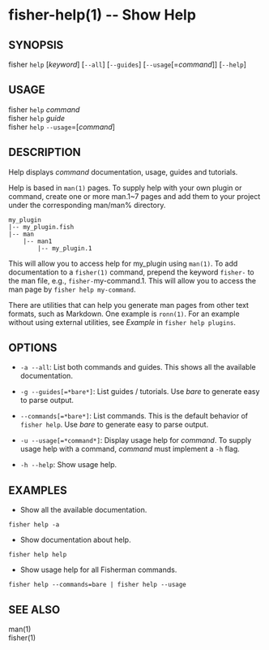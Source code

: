 fisher-help(1) -- Show Help
===========================

## SYNOPSIS

fisher `help` [*keyword*] [`--all`] [`--guides`] [`--usage`[=*command*]] [`--help`] <br>

## USAGE

fisher `help` *command*<br>
fisher `help` *guide*<br>
fisher `help` `--usage`=[*command*]<br>

## DESCRIPTION

Help displays *command* documentation, usage, guides and tutorials.

Help is based in `man(1)` pages. To supply help with your own plugin or command, create one or more man.1~7 pages and add them to your project under the corresponding man/man% directory.

```
my_plugin
|-- my_plugin.fish
|-- man
    |-- man1
        |-- my_plugin.1
```

This will allow you to access help for my_plugin using `man(1)`. To add documentation to a `fisher(1)` command, prepend the keyword `fisher-` to the man file, e.g., `fisher-`my-command.1. This will allow you to access the man page by `fisher help my-command`.

There are utilities that can help you generate man pages from other text formats, such as Markdown. One example is `ronn(1)`. For an example without using external utilities, see *Example* in `fisher help plugins`.

## OPTIONS

* `-a --all`:
    List both commands and guides. This shows all the available documentation.

* `-g --guides[=*bare*]`:
    List guides / tutorials. Use *bare* to generate easy to parse output.

* `--commands[=*bare*]`:
    List commands. This is the default behavior of `fisher help`. Use *bare* to generate easy to parse output.

* `-u --usage[=*command*]`:
    Display usage help for *command*. To supply usage help with a command, *command* must implement a `-h` flag.

* `-h --help`:
    Show usage help.

## EXAMPLES

* Show all the available documentation.

```
fisher help -a
```

* Show documentation about help.

```
fisher help help
```

* Show usage help for all Fisherman commands.

```
fisher help --commands=bare | fisher help --usage
```


## SEE ALSO

man(1)<br>
fisher(1)<br>
